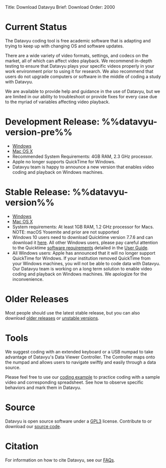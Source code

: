 Title: Download Datavyu
Brief: Download
Order: 2000

# Current Status

The Datavyu coding tool is free academic software that is adapting and trying to keep up with changing OS and software updates.

There are a wide variety of video formats, settings, and codecs on the market, all of which can affect video playback. We recommend in-depth testing to ensure that Datavyu plays your specific videos properly in your work environment prior to using it for research. We also recommend that users do not upgrade computers or software in the middle of coding a study with Datavyu.

We are available to provide help and guidance in the use of Datavyu, but we are limited in our ability to troubleshoot or provide fixes for every case due to the myriad of variables affecting video playback.

# Development Release: %%datavyu-version-pre%%

- [Windows](https://github.com/databrary/datavyu/releases/latest/download/Datavyu-1.5.0-Windows.exe)
- [Mac OS X](https://github.com/databrary/datavyu/releases/latest/download/Datavyu-1.5.0-OSX.dmg)
- Recommended System Requirements: 4GB RAM, 2.3 GHz processor.
- Apple no longer supports QuickTime for Windows. 
- Datavyu team is happy to announce a new version that enables video coding and playback on Windows machines.

# Stable Release: %%datavyu-version%%

- [Windows](/releases/Datavyu-Windows-latest.exe)
- [Mac OS X](/releases/Datavyu-OSX-latest.dmg)
- System requirements: At least 1GB RAM, 1.2 GHz processor for Macs. NOTE: macOS Yosemite and prior are not supported
- Windows 10 users need to download Quicktime version 7.7.6 and can download it [here](https://support.apple.com/kb/DL1822?locale=en_US). All other Windows users, please pay careful attention to the Quicktime [software requirements](/user-guide/guide/install.html#software-requirements) detailed in the [User Guide](/user-guide/guide.html).
- All Windows users: Apple has announced that it will no longer support QuickTime for Windows. If your institution removed QuickTime from your Windows machines, you will not be able to code data with Datavyu. Our Datavyu team is working on a long term solution to enable video coding and playback on Windows machines. We apologize for the inconvenience.

# Older Releases

Most people should use the latest stable release, but you can also download [older releases](/releases/) or [unstable versions](/releases_pre/).

# Tools

We suggest coding with an extended keyboard or a USB numpad to take advantage of Datavyu's Data Viewer Controller.
The Controller maps onto the numpad and allows users to navigate swiftly and easily through a data source.

Please feel free to use our [coding example](/user-guide/_downloads/DatavyuSample.zip) to practice coding with a sample video and corresponding spreadsheet.
See how to observe specific behaviors and mark them in Datavyu.

# Source

Datavyu is open source software under a [GPL3](https://github.com/databrary/datavyu/blob/master/GPL-LICENSE.txt) license.
Contribute to or download our [source code](https://github.com/databrary/datavyu).

# Citation

For information on how to cite Datavyu, see our [FAQs](http://datavyu.org/user-guide/faq.html#what-is-datavyu-s-citation).
